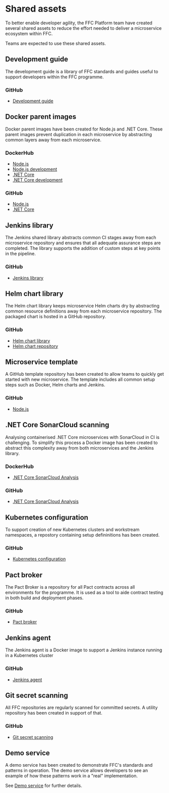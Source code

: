 # Shared assets
To better enable developer agility, the FFC Platform team have created several shared assets to reduce the effort needed to deliver a microservice ecosystem within FFC.

Teams are expected to use these shared assets.

## Development guide
The development guide is a library of FFC standards and guides useful to support developers within the FFC programme.

### GitHub
- [Development guide](https://github.com/DEFRA/ffc-development-guide)

## Docker parent images
Docker parent images have been created for Node.js and .NET Core.  These parent images prevent duplication in each microservice by abstracting common layers away from each microservice.

### DockerHub
- [Node.js](https://hub.docker.com/r/defradigital/node)
- [Node.js development](https://hub.docker.com/r/defradigital/node-development)
- [.NET Core](https://hub.docker.com/r/defradigital/dotnetcore)
- [.NET Core development](https://hub.docker.com/r/defradigital/dotnetcore-development)

### GitHub
- [Node.js](https://github.com/DEFRA/defra-docker-node)
- [.NET Core](https://github.com/DEFRA/defra-docker-dotnetcore)

## Jenkins library
The Jenkins shared library abstracts common CI stages away from each microservice repository and ensures that all adequate assurance steps are completed.  The library supports the addition of custom steps at key points in the pipeline.

### GitHub
- [Jenkins library](https://github.com/DEFRA/ffc-jenkins-pipeline-library)

## Helm chart library
The Helm chart library keeps microservice Helm charts dry by abstracting common resource definitions away from each microservice repository.  The packaged chart is hosted in a GitHub repository.

### GitHub
- [Helm chart library](https://github.com/DEFRA/ffc-helm-library)
- [Helm chart repository](https://github.com/DEFRA/ffc-helm-repository)

## Microservice template
A GitHub template repository has been created to allow teams to quickly get started with new microservice.  The template includes all common setup steps such as Docker, Helm charts and Jenkins.

### GitHub
- [Node.js](https://github.com/DEFRA/ffc-template-node)

## .NET Core SonarCloud scanning
Analysing containerised .NET Core microservices with SonarCloud in CI is challenging.  To simplify this process a Docker image has been created to abstract this complexity away from both microservices and the Jenkins library.

### DockerHub
- [.NET Core SonarCloud Analysis](https://hub.docker.com/r/defradigital/ffc-dotnet-core-sonar)

### GitHub
- [.NET Core SonarCloud Analysis](https://github.com/DEFRA/ffc-dotnet-core-sonar)


## Kubernetes configuration
To support creation of new Kubernetes clusters and workstream namespaces, a repostory containing setup defininitions has been created.

### GitHub
- [Kubernetes configuration](https://github.com/DEFRA/ffc-kubernetes-configuration)

## Pact broker
The Pact Broker is a repository for all Pact contracts across all environments for the programme.  It is used as a tool to aide contract testing in both build and deployment phases.

### GitHub
- [Pact broker](https://github.com/DEFRA/ffc-pact-broker)

## Jenkins agent
The Jenkins agent is a Docker image to support a Jenkins instance running in a Kubernetes cluster

### GitHub
- [Jenkins agent](https://github.com/DEFRA/ffc-jenkins-agent)

## Git secret scanning
All FFC repositories are regularly scanned for committed secrets.  A utility repository has been created in support of that.

### GitHub
- [Git secret scanning](https://github.com/DEFRA/ffc-git-secret-scanning)

## Demo service
A demo service has been created to demonstrate FFC's standards and patterns in operation.  The demo service allows developers to see an example of how these patterns work in a "real" implementation.

See [Demo service](demo-service.md) for further details.
